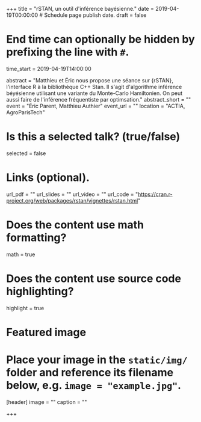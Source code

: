 +++
title = "rSTAN, un outil d'inférence bayésienne."
date = 2019-04-19T00:00:00  # Schedule page publish date.
draft = false

#   End time can optionally be hidden by prefixing the line with `#`.
time_start = 2019-04-19T14:00:00

abstract = "Matthieu et Éric nous propose une séance sur {rSTAN}, l'interface R à la bibliothèque C++ Stan. Il s'agit d'algorithme inférence béyésienne utilisant une variante du Monte-Carlo Hamiltonien. On peut aussi faire de l'inférence fréquentiste par optimsation."
abstract_short = ""
event = "Éric Parent, Matthieu Authier"
event_url = ""
location = "ACTIA, AgroParisTech"

# Is this a selected talk? (true/false)
selected = false

# Links (optional).
url_pdf = ""
url_slides = ""
url_video = ""
url_code = "https://cran.r-project.org/web/packages/rstan/vignettes/rstan.html"

# Does the content use math formatting?
math = true

# Does the content use source code highlighting?
highlight = true

# Featured image
# Place your image in the `static/img/` folder and reference its filename below, e.g. `image = "example.jpg"`.
[header]
image = ""
caption = ""

+++
